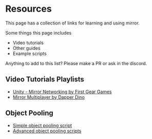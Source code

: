 # Resources

This page has a collection of links for learning and using mirror. 

Some things this page includes
- Video tutorials
- Other guides
- Example scripts

Anything to add to this list? Please make a PR or ask in the discord.

## Video Tutorials Playlists

- [Unity - Mirror Networking by First Gear Games](https://www.youtube.com/playlist?list=PLkx8oFug638oBYF5EOwsSS-gOVBXj1dkP)
- [Mirror Multiplayer by Dapper Dino](https://www.youtube.com/playlist?list=PLS6sInD7ThM1aUDj8lZrF4b4lpvejB2uB)

## Object Pooling

- [Simple object pooling script](https://gist.github.com/James-Frowen/46ca5e8fd76d62527be7b958ca8dbaf1)
- [Advanced object pooling scripts](https://gist.github.com/James-Frowen/c2ab4cdc96165298518bd2db0781bbe6)

